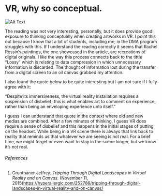 # VR, why so conceptual. #

![Alt Text](https://media.giphy.com/media/26BRtvP0ki5VCmhgc/giphy.gif)


The reading was not very interesting, personally, but it does provide good exposure to thinking conceptually when creating artworks in VR. I point this out because I know that a lot of students, including me, in the DMA program struggles with this. If I understand the reading correctly it seems that Rachel Rossin’s paintings, the one showcased in the article, are recreations of digital originals. I like the way this process connects back to the tittle “Lossy” which is relating to data compression in which unnecessary information is discarded. The thought of information lost during the transfer from a digital screen to an oil canvas grabbed my attention. 

I also found the quote below to be quite interesting but I am not sure if I fully agree with it: 

“Despite its immersiveness, the virtual reality installation requires a suspension of disbelief; this is what enables art to comment on experience, rather than being an enveloping experience unto itself.” 

I guess I can understand that quote in the context where old and new medias are combined. After a few minutes of thinking, I guess VR does require a sense of disbelief and this happens in the initial stages of putting on the headset. While being in a VR scene there is always that link back to reality that reminds us that whatever we are seeing is not real. For a brief time, we might forget or even want to stay in the scene longer, but we know it’s not real. 


###### References
1. Grunthaner Jeffrey. *Tripping Through Digital Landscapes in Virtual Reality and on Canvas.* (November 11, 2015)https://hyperallergic.com/252786/tripping-through-digital-landscapes-in-virtual-reality-and-on-canvas/